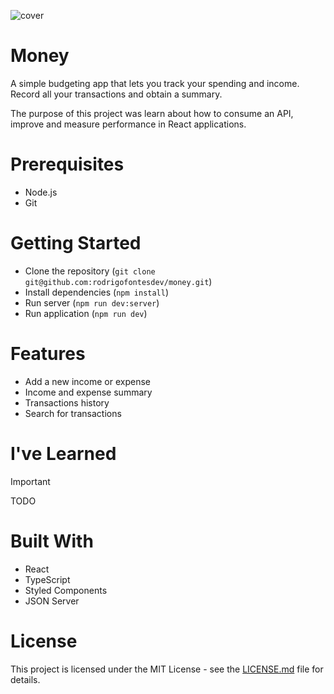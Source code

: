 ![cover](https://github.com/rodrigofontesdev/money/assets/17281370/64f1427b-c35c-4b24-b7d2-97ae84e2ba80)

# Money

A simple budgeting app that lets you track your spending and income. Record all your transactions and obtain a summary.

The purpose of this project was learn about how to consume an API, improve and measure performance in React applications.

# Prerequisites

- Node.js
- Git

# Getting Started

- Clone the repository (`git clone git@github.com:rodrigofontesdev/money.git`)
- Install dependencies (`npm install`)
- Run server (`npm run dev:server`)
- Run application (`npm run dev`)

# Features

- Add a new income or expense
- Income and expense summary
- Transactions history
- Search for transactions

# I've Learned

> [!IMPORTANT]
> TODO

# Built With

- React
- TypeScript
- Styled Components
- JSON Server

# License

This project is licensed under the MIT License - see the [LICENSE.md](LICENSE) file for details.
